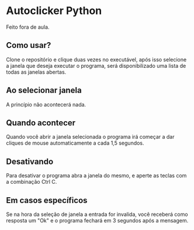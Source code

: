 # Autoclicker Python
Feito fora de aula.
## Como usar?
Clone o repositório e clique duas vezes no executável, após isso selecione a janela que deseja executar o programa, será disponibilizado uma lista de todas as janelas abertas.

## Ao selecionar janela
A princípio não acontecerá nada.

## Quando acontecer
Quando você abrir a janela selecionada o programa irá começar a dar cliques de mouse automaticamente a cada 1,5 segundos.

## Desativando
Para desativar o programa abra a janela do mesmo, e aperte as teclas com a combinação Ctrl C.

## Em casos específicos
Se na hora da seleção de janela a entrada for invalida, você receberá como resposta um "Ok" e o programa fechará em 3 segundos após a mensagem.

